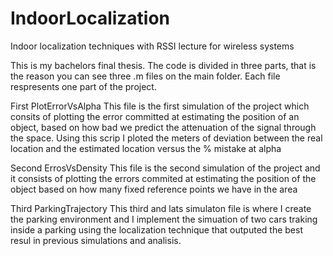 # IndoorLocalization
Indoor localization techniques with RSSI lecture for wireless systems 

This is my bachelors final thesis. 
The code is divided in three parts, that is the reason you can see three .m files on the main folder. 
Each file respresents one part of the project. 

First PlotErrorVsAlpha
This file is the first simulation of the project which consits of plotting the error committed at estimating the position of an object, based on how bad we predict the attenuation of the signal through the space. 
Using this scrip I ploted the meters of deviation between the real location and the estimated location versus the % mistake at alpha

Second ErrosVsDensity
This file is the second simulation of the project and it consists of plotting the errors commited at estimating the position of the object based on how many fixed reference points we have in the area

Third ParkingTrajectory
This third and lats simulaton file is where I create the parking environment and I implement the simuation of two cars traking inside a parking using the localization technique that outputed the best resul in previous simulations and analisis.
